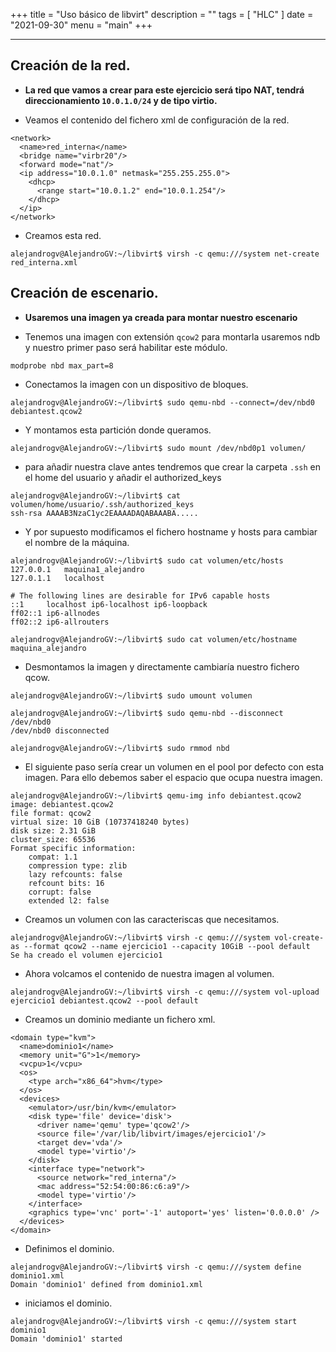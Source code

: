+++
title = "Uso básico de libvirt"
description = ""
tags = [
    "HLC"
]
date = "2021-09-30"
menu = "main"
+++

---

## Creación de la red.

* **La red que vamos a crear para este ejercicio será tipo NAT, tendrá direccionamiento `10.0.1.0/24` y de tipo virtio.**

* Veamos el contenido del fichero xml de configuración de la red.

~~~
<network>
  <name>red_interna</name>
  <bridge name="virbr20"/>
  <forward mode="nat"/>
  <ip address="10.0.1.0" netmask="255.255.255.0">
    <dhcp>
      <range start="10.0.1.2" end="10.0.1.254"/>
    </dhcp>
  </ip>
</network>
~~~

* Creamos esta red.

~~~
alejandrogv@AlejandroGV:~/libvirt$ virsh -c qemu:///system net-create red_interna.xml
~~~

## Creación de escenario.

* **Usaremos una imagen ya creada para montar nuestro escenario**

* Tenemos una imagen con extensión `qcow2` para montarla usaremos ndb y nuestro primer paso será habilitar este módulo.

~~~
modprobe nbd max_part=8
~~~

* Conectamos la imagen con un dispositivo de bloques.

~~~
alejandrogv@AlejandroGV:~/libvirt$ sudo qemu-nbd --connect=/dev/nbd0 debiantest.qcow2
~~~

* Y montamos esta partición donde queramos.

~~~
alejandrogv@AlejandroGV:~/libvirt$ sudo mount /dev/nbd0p1 volumen/
~~~

* para añadir nuestra clave antes tendremos que crear la carpeta `.ssh` en el home del usuario y añadir el authorized_keys

~~~
alejandrogv@AlejandroGV:~/libvirt$ cat volumen/home/usuario/.ssh/authorized_keys
ssh-rsa AAAAB3NzaC1yc2EAAAADAQABAAABA.....
~~~

* Y por supuesto modificamos el fichero hostname y hosts para cambiar el nombre de la máquina.

~~~
alejandrogv@AlejandroGV:~/libvirt$ sudo cat volumen/etc/hosts
127.0.0.1	maquina1_alejandro
127.0.1.1	localhost

# The following lines are desirable for IPv6 capable hosts
::1     localhost ip6-localhost ip6-loopback
ff02::1 ip6-allnodes
ff02::2 ip6-allrouters

alejandrogv@AlejandroGV:~/libvirt$ sudo cat volumen/etc/hostname 
maquina_alejandro
~~~

* Desmontamos la imagen y directamente cambiaría nuestro fichero qcow.

~~~
alejandrogv@AlejandroGV:~/libvirt$ sudo umount volumen

alejandrogv@AlejandroGV:~/libvirt$ sudo qemu-nbd --disconnect /dev/nbd0
/dev/nbd0 disconnected

alejandrogv@AlejandroGV:~/libvirt$ sudo rmmod nbd
~~~

* El siguiente paso sería crear un volumen en el pool por defecto con esta imagen. Para ello debemos saber el espacio que ocupa nuestra imagen.

~~~
alejandrogv@AlejandroGV:~/libvirt$ qemu-img info debiantest.qcow2 
image: debiantest.qcow2
file format: qcow2
virtual size: 10 GiB (10737418240 bytes)
disk size: 2.31 GiB
cluster_size: 65536
Format specific information:
    compat: 1.1
    compression type: zlib
    lazy refcounts: false
    refcount bits: 16
    corrupt: false
    extended l2: false
~~~

* Creamos un volumen con las caracteriscas que necesitamos.

~~~
alejandrogv@AlejandroGV:~/libvirt$ virsh -c qemu:///system vol-create-as --format qcow2 --name ejercicio1 --capacity 10GiB --pool default
Se ha creado el volumen ejercicio1
~~~

* Ahora volcamos el contenido de nuestra imagen al volumen.

~~~
alejandrogv@AlejandroGV:~/libvirt$ virsh -c qemu:///system vol-upload ejercicio1 debiantest.qcow2 --pool default
~~~

* Creamos un dominio mediante un fichero xml.

~~~
<domain type="kvm">
  <name>dominio1</name>
  <memory unit="G">1</memory>
  <vcpu>1</vcpu>
  <os>
    <type arch="x86_64">hvm</type>
  </os>
  <devices>
    <emulator>/usr/bin/kvm</emulator>
    <disk type='file' device='disk'>
      <driver name='qemu' type='qcow2'/>
      <source file='/var/lib/libvirt/images/ejercicio1'/>
      <target dev='vda'/>
      <model type='virtio'/>
    </disk>
    <interface type="network">
      <source network="red_interna"/>
      <mac address="52:54:00:86:c6:a9"/>
      <model type='virtio'/>
    </interface>
    <graphics type='vnc' port='-1' autoport='yes' listen='0.0.0.0' />
  </devices>
</domain>
~~~

* Definimos el dominio.

~~~
alejandrogv@AlejandroGV:~/libvirt$ virsh -c qemu:///system define dominio1.xml 
Domain 'dominio1' defined from dominio1.xml
~~~

* iniciamos el dominio.

~~~
alejandrogv@AlejandroGV:~/libvirt$ virsh -c qemu:///system start dominio1
Domain 'dominio1' started
~~~